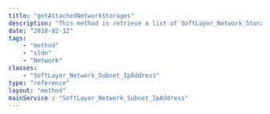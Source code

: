 ```yaml
---
title: "getAttachedNetworkStorages"
description: "This method is retrieve a list of SoftLayer_Network_Storage volumes that are authorized access to this SoftLayer_Network_Subnet_IpAddress. "
date: "2018-02-12"
tags:
    - "method"
    - "sldn"
    - "Network"
classes:
    - "SoftLayer_Network_Subnet_IpAddress"
type: "reference"
layout: "method"
mainService : "SoftLayer_Network_Subnet_IpAddress"
---
```

